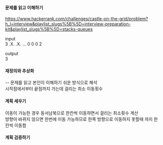 #### 문제를 읽고 이해하기
https://www.hackerrank.com/challenges/castle-on-the-grid/problem?h_l=interview&playlist_slugs%5B%5D=interview-preparation-kit&playlist_slugs%5B%5D=stacks-queues

input</br>
3
.X.
.X.
...
0 0 0 2

output</br>
3
 
#### 재정의와 추상화<br>
-- 문제를 읽고 본인이 이해하기 쉬운 방식으로 해석<br>
시작점에서부터 끝점까지 가는데 걸리는 최소 이동횟수

#### 계획 세우기<br>
이동이 가능한 경우 동서남북으로 한칸씩 이동하면서 걸리는 최소횟수 계산<br>
뱡향이 바뀌지 않으면 한번에 이동 가능하므로 한쪽 방향으로 이동하지 못할때 까지 한칸씩 이동함<br> 

#### 계획 검증하기
